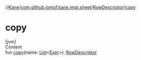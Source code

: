 //[Kane](../../index.md)/[com.github.jomof.kane.impl.sheet](../index.md)/[RowDescriptor](index.md)/[copy](copy.md)



# copy  
[jvm]  
Content  
fun [copy](copy.md)(name: [List](https://kotlinlang.org/api/latest/jvm/stdlib/kotlin.collections/-list/index.html)<[Expr](../../com.github.jomof.kane.impl/-expr/index.md)>): [RowDescriptor](index.md)  



